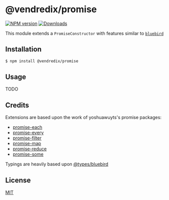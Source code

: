 # @vendredix/promise
[![NPM version][npm-image]][npm-url]
[![Downloads][downloads-image]][downloads-url]

This module extends a `PromiseConstructor` with features similar to [`bluebird`][bluebird]

## Installation
```bash
$ npm install @vendredix/promise
```

## Usage
TODO


## Credits
Extensions are based upon the work of yoshuawuyts's promise packages:
- [promise-each](https://github.com/yoshuawuyts/promise-each)
- [promise-every](https://github.com/yoshuawuyts/promise-every)
- [promise-filter](https://github.com/yoshuawuyts/promise-filter)
- [promise-map](https://github.com/yoshuawuyts/promise-map)
- [promise-reduce](https://github.com/yoshuawuyts/promise-reduce)
- [promise-some](https://github.com/yoshuawuyts/promise-some)

Typings are heavily based upon [@types/bluebird](https://github.com/DefinitelyTyped/DefinitelyTyped/tree/master/types/bluebird)

## License
[MIT](LICENSE)


[npm-image]: https://img.shields.io/npm/v/@vendredix/promise.svg?style=flat-square
[npm-url]: https://npmjs.org/package/@vendredix/promise
[downloads-image]: http://img.shields.io/npm/dm/@vendredix/promise.svg?style=flat-square
[downloads-url]: https://npmjs.org/package/@vendredix/promise

[bluebird]: https://github.com/petkaantonov/bluebird
